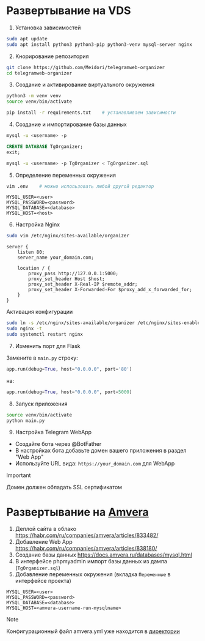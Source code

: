 # Развертывание на VDS

1. Установка зависимостей
```bash
sudo apt update
sudo apt install python3 python3-pip python3-venv mysql-server nginx
```

2. Кнорирование репозитория 
```bash
git clone https://github.com/Meidori/telegramweb-organizer
cd telegramweb-organizer
```

3. Создание и активирование виртуального окружения
```bash
python3 -m venv venv
source venv/bin/activate

pip install -r requirements.txt    # устанавливаем зависимости
```

4. Создание и импортирование базы данных
```bash
mysql -u <username> -p
```

```SQL
CREATE DATABASE TgOrganizer;
exit;
```

```bash
mysql -u <username> -p TgOrganizer < TgOrganizer.sql
```

5. Определение переменных окружения
```bash
vim .env    # можно использовать любой другой редактор
```

```vim
MYSQL_USER=<user>
MYSQL_PASSWORD=<password>
MYSQL_DATABASE=<database>
MYSQL_HOST=<host>
```

6. Настройка Nginx
```bash
sudo vim /etc/nginx/sites-available/organizer
```

```nginx
server {
    listen 80;
    server_name your_domain.com;

    location / {
        proxy_pass http://127.0.0.1:5000;
        proxy_set_header Host $host;
        proxy_set_header X-Real-IP $remote_addr;
        proxy_set_header X-Forwarded-For $proxy_add_x_forwarded_for;
    }
}
```

Активация конфигурации
```bash
sudo ln -s /etc/nginx/sites-available/organizer /etc/nginx/sites-enabled
sudo nginx -t
sudo systemctl restart nginx
```

7. Изменить порт для Flask

Замените в `main.py` строку:
```python
app.run(debug=True, host="0.0.0.0", port='80')
```

на:
```python
app.run(debug=True, host="0.0.0.0", port=5000)
```

8. Запуск приложения
```bash
source venv/bin/activate
python main.py
```

9. Настройка Telegram WebApp

- Создайте бота через @BotFather
- В настройках бота добавьте домен вашего приложения в раздел "Web App"
- Используйте URL вида: `https://your_domain.com` для WebApp

> [!Important]
> Домен должен обладать SSL сертификатом

# Развертывание на [Amvera](https://cloud.amvera.ru)

1. Деплой сайта в облако https://habr.com/ru/companies/amvera/articles/833482/
2. Добавление Web App https://habr.com/ru/companies/amvera/articles/838180/
3. Создание базы данных https://docs.amvera.ru/databases/mysql.html
4. В интерфейсе phpmyadmin импорт базы данных из дампа (`TgOrganizer.sql`)
5. Добавление переменных окружения (вкладка `Переменные` в интерфейсе проекта)
```
MYSQL_USER=<user>
MYSQL_PASSWORD=<password>
MYSQL_DATABASE=<database>
MYSQL_HOST=<amvera-username-run-mysqlname>
```

>[!Note]
>Конфигурационный файл amvera.yml уже находится в [директории](https://github.com/Meidori/telegramweb-organizer/tree/master)
